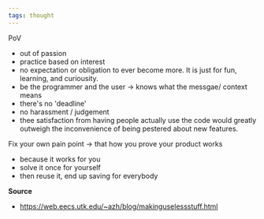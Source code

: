 ```yaml
---
tags: thought
---
```

PoV
- out of passion
- practice based on interest
- no expectation or obligation to ever become more. It is just for fun, learning, and curiousity.
- be the programmer and the user -> knows what the messgae/ context means
- there's no 'deadline'
- no harassment / judgement 
- thee satisfaction from having people actually use the code would greatly outweigh the inconvenience of being pestered about new features.

Fix your own pain point -> that how you prove your product works
- because it works for you
- solve it once for yourself
- then reuse it, end up saving for everybody

**Source**
- https://web.eecs.utk.edu/~azh/blog/makinguselessstuff.html